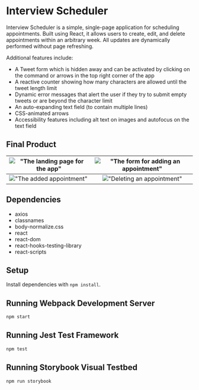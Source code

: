 # Interview Scheduler

Interview Scheduler is a simple, single-page application for scheduling appointments. Built using React, it allows users to create, edit, and delete appointments within an arbitrary week. All updates are dynamically performed without page refreshing.

Additional features include:
* A Tweet form which is hidden away and can be activated by clicking on the command or arrows in the top right corner of the app
* A reactive counter showing how many characters are allowed until the tweet length limit
* Dynamic error messages that alert the user if they try to submit empty tweets or are beyond the character limit
* An auto-expanding text field (to contain multiple lines)
* CSS-animated arrows
* Accessibility features including alt text on images and autofocus on the text field

## Final Product

| !["The landing page for the app"](https://github.com/justinkwanchan/scheduler/blob/master/docs/readmemain.png?raw=true) | !["The form for adding an appointment"](https://github.com/justinkwanchan/scheduler/blob/master/docs/readmeadd.png?raw=true) |
| ------------- |:-------------:|
| !["The added appointment"](https://github.com/justinkwanchan/scheduler/blob/master/docs/readmeshow.png?raw=true) | !["Deleting an appointment"](https://github.com/justinkwanchan/scheduler/blob/master/docs/readmedelete.png?raw=true) |


## Dependencies

- axios
- classnames
- body-normalize.css
- react
- react-dom
- react-hooks-testing-library
- react-scripts

## Setup

Install dependencies with `npm install`.

## Running Webpack Development Server

```sh
npm start
```

## Running Jest Test Framework

```sh
npm test
```

## Running Storybook Visual Testbed

```sh
npm run storybook
```
